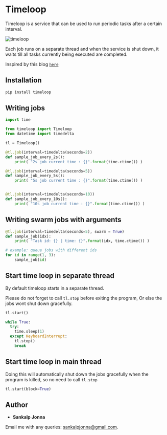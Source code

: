 # Timeloop
Timeloop is a service that can be used to run periodic tasks after a certain interval.

![timeloop](http://66.42.57.109/timeloop.jpg)

Each job runs on a separate thread and when the service is shut down, it waits till all tasks currently being executed are completed.

Inspired by this blog [`here`](https://www.g-loaded.eu/2016/11/24/how-to-terminate-running-python-threads-using-signals/)

## Installation
```sh
pip install timeloop
```

## Writing jobs
```python
import time

from timeloop import Timeloop
from datetime import timedelta

tl = Timeloop()

@tl.job(interval=timedelta(seconds=2))
def sample_job_every_2s():
    print( "2s job current time : {}".format(time.ctime()) )

@tl.job(interval=timedelta(seconds=5))
def sample_job_every_5s():
    print( "5s job current time : {}".format(time.ctime()) )


@tl.job(interval=timedelta(seconds=10))
def sample_job_every_10s():
    print( "10s job current time : {}".format(time.ctime()) )
```

## Writing swarm jobs with arguments
```python
@tl.job(interval=timedelta(seconds=5), swarm = True)
def sample_job(idx):
    print( "Task id: {} | time: {}".format(idx, time.ctime()) )

# example: queue jobs with different ids
for id in range(1, 3):
	sample_job(id)
```

## Start time loop in separate thread
By default timeloop starts in a separate thread.

Please do not forget to call ```tl.stop``` before exiting the program, Or else the jobs wont shut down gracefully.

```python
tl.start()

while True:
  try:
    time.sleep(1)
  except KeyboardInterrupt:
    tl.stop()
    break
```

## Start time loop in main thread
Doing this will automatically shut down the jobs gracefully when the program is killed, so no need to  call ```tl.stop```
```python
tl.start(block=True)
```

## Author
* **Sankalp Jonna**

Email me with any queries: [sankalpjonna@gmail.com](sankalpjonna@gmail.com).
